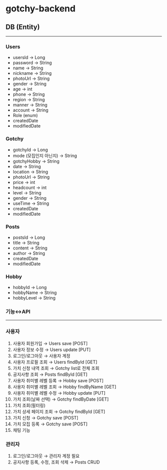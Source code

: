 ﻿# gotchy-backend
## DB (Entity)

---

### Users

- usersId → Long
- password → String
- name → String
- nickname → String
- photoUrl → String
- gender → String
- age → int
- phone → String
- region → String
- manner → String
- account → String
- Role (enum)
- createdDate
- modifiedDate

### Gotchy

- gotchyId → Long
- mode (모집인지 아닌지) → String
- gotchyHobby → String
- date → String
- location → String
- photoUrl → String
- price → int
- headcount → int
- level → String
- gender → String
- useTime → String
- createdDate
- modifiedDate

### Posts

- postsId → Long
- title → String
- content → String
- author → String
- createdDate
- modifiedDate

### Hobby

- hobbyId → Long
- hobbyName → String
- hobbyLevel → String

### 기능↔API

---

### 사용자

1. 사용자 회원가입 → Users save [POST]
2. 사용자 정보 수정 → Users update [PUT] 
3. 로그인/로그아웃 → 사용자 계정
4. 사용자 프로필 조회 → Users findById [GET]
5. 가치 신청 내역 조회 → Gotchy list로 전체 조회
6. 공지사항 조회 → Posts findById [GET]
7. 사용자 취미별 레벨 등록 → Hobby save [POST]
8. 사용자 취미별 레벨 조회 → Hobby findByName [GET]
9. 사용자 취미별 레벨 수정 → Hobby update [PUT]
10. 가치 조회(날짜 선택) → Gotchy findByDate [GET]
11. 가치 조회(필터링)
12. 가치 상세 페이지 조회 → Gotchy findById [GET]
13. 가치 신청 → Gotchy save [POST]
14. 가치 모집 등록 → Gotchy save [POST]
15. 채팅 기능

### 관리자

1. 로그인/로그아웃 → 관리자 계정 필요
2. 공지사항 등록, 수정, 조회 삭제 → Posts CRUD
